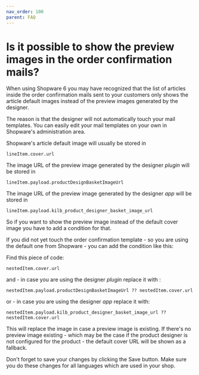 ```yaml
---
nav_order: 100
parent: FAQ
---
```


# Is it possible to show the preview images in the order confirmation mails?

When using Shopware 6 you may have recognized that the list of articles inside the order confirmation mails sent to your customers only shows
the article default images instead of the preview images generated by the designer.

The reason is that the designer will not automatically touch your mail templates.
You can easily edit your mail templates on your own in Shopware's administration area.

Shopware's article default image will usually be stored in
```twig
lineItem.cover.url
```

The image URL of the preview image generated by the designer _plugin_ will be stored in
```twig
lineItem.payload.productDesignBasketImageUrl
```

The image URL of the preview image generated by the designer _app_ will be stored in
```twig
lineItem.payload.kilb_product_designer_basket_image_url
```

So if you want to show the preview image instead of the default cover image you have to add a condition for that.

If you did not yet touch the order confirmation template - so you are using the default one from Shopware - you can add the condition like this:

Find this piece of code:
```twig
nestedItem.cover.url
```

and - in case you are using the designer _plugin_ replace it with :
```twig
nestedItem.payload.productDesignBasketImageUrl ?? nestedItem.cover.url
```

or - in case you are using the designer _app_ replace it with:
```twig
nestedItem.payload.kilb_product_designer_basket_image_url ?? nestedItem.cover.url
```

This will replace the image in case a preview image is existing. If there's no preview image existing - which may be the case if the product designer is not configured for the product - the default cover URL will be shown as a fallback.

Don't forget to save your changes by clicking the Save button.
Make sure you do these changes for all languages which are used in your shop.
